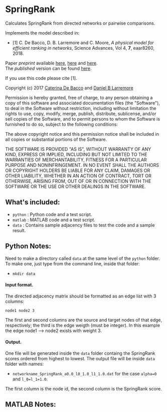 # SpringRank

Calculates SpringRank from directed networks or pairwise comparisons.

Implements the model described in:

* [1] C. De Bacco, D. B. Larremore and C. Moore, *A physical model for efficient ranking in networks*, Science Advances, Vol 4, **7**, eaar8260, 2018.

Paper _preprint_ available [here](http://cdebacco.com/files/springrank.pdf), [here](https://arxiv.org/abs/1709.09002) and [here](http://danlarremore.com/pdf/SpringRank_2017_PrePrint.pdf).  
The _published_ version can be found [here](http://advances.sciencemag.org/content/4/7/eaar8260).

If you use this code please cite [1].


Copyright (c) 2017 [Caterina De Bacco](http://cdebacco.com) and [Daniel B Larremore](http://danlarremore.com)

Permission is hereby granted, free of charge, to any person obtaining a copy of this software and associated documentation files (the "Software"), to deal in the Software without restriction, including without limitation the rights to use, copy, modify, merge, publish, distribute, sublicense, and/or sell copies of the Software, and to permit persons to whom the Software is furnished to do so, subject to the following conditions:

The above copyright notice and this permission notice shall be included in all copies or substantial portions of the Software.

THE SOFTWARE IS PROVIDED "AS IS", WITHOUT WARRANTY OF ANY KIND, EXPRESS OR IMPLIED, INCLUDING BUT NOT LIMITED TO THE WARRANTIES OF MERCHANTABILITY, FITNESS FOR A PARTICULAR PURPOSE AND NONINFRINGEMENT. IN NO EVENT SHALL THE AUTHORS OR COPYRIGHT HOLDERS BE LIABLE FOR ANY CLAIM, DAMAGES OR OTHER LIABILITY, WHETHER IN AN ACTION OF CONTRACT, TORT OR OTHERWISE, ARISING FROM, OUT OF OR IN CONNECTION WITH THE SOFTWARE OR THE USE OR OTHER DEALINGS IN THE SOFTWARE.

## What's included:
- `python` : Python code and a test script.
- `matlab` : MATLAB code and a test script.
- `data` : Contains sample adjacency files to test the code and a sample result.

## Python Notes:
Need to make a directory called `data` at the same level of the `python` folder. 
To make one, just type from the command line, inside that folder: 
* `mkdir data`

#### Input format.
The directed adjacency matrix should be formatted as an edge list with 3 columns:

`node1 node2 3 `

The first and second columns are the source and target nodes of that edge, respectively; the third is the edge weigth (must be integer). In this example the edge node1 --> node2 exists with weight 3.

#### Output.
One file will be generated inside the `data` folder containg the SpringRank scores ordered from highest to lowest. The output file will be inside `data` folder with names:
- `networkname_SpringRank_a0.0_l0_1.0_l1_1.0.dat`  for the case `alpha=0` and `l_0=l_1=1.0`. 

The first column is the node id, the second column is the SpringRank score.

## MATLAB Notes:

